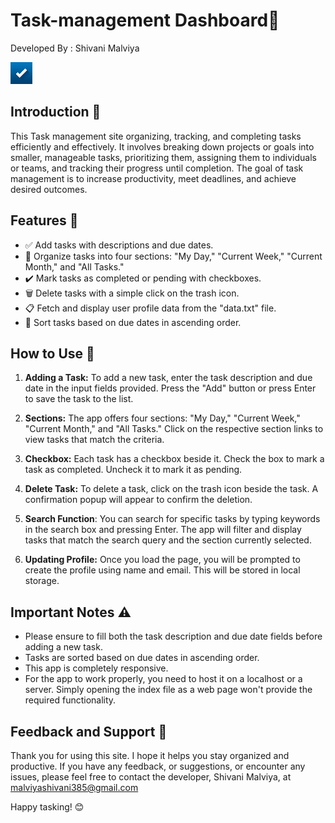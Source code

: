 # Task-management Dashboard📝
Developed By : Shivani Malviya

<img src="img/ico.png" alt="Task-management" width="35" height="35">

## Introduction 🌟

This Task management site organizing, tracking, and completing tasks efficiently and effectively. It involves breaking down projects or goals into smaller, manageable tasks, prioritizing them, assigning them to individuals or teams, and tracking their progress until completion. The goal of task management is to increase productivity, meet deadlines, and achieve desired outcomes.


## Features 🚀

- ✅ Add tasks with descriptions and due dates.
- 📅 Organize tasks into four sections: "My Day," "Current Week," "Current Month," and "All Tasks."
- ✔️ Mark tasks as completed or pending with checkboxes.
- 🗑️ Delete tasks with a simple click on the trash icon.
- 📋 Fetch and display user profile data from the "data.txt" file.
- 🔢 Sort tasks based on due dates in ascending order.


## How to Use 📖

1. **Adding a Task:** To add a new task, enter the task description and due date in the input fields provided. Press the "Add" button or press Enter to save the task to the list.

2. **Sections:** The app offers four sections: "My Day," "Current Week," "Current Month," and "All Tasks." Click on the respective section links to view tasks that match the criteria.

3. **Checkbox:** Each task has a checkbox beside it. Check the box to mark a task as completed. Uncheck it to mark it as pending.

4. **Delete Task:** To delete a task, click on the trash icon beside the task. A confirmation popup will appear to confirm the deletion.

5. **Search Function**: You can search for specific tasks by typing keywords in the search box and pressing Enter. The app will filter and display tasks that match the search query and the section currently selected.

6. **Updating Profile:** Once you load the page, you will be prompted to create the profile using name and email. This will be stored in local storage.

## Important Notes ⚠️

- Please ensure to fill both the task description and due date fields before adding a new task.
- Tasks are sorted based on due dates in ascending order.
- This app is completely responsive.
- For the app to work properly, you need to host it on a localhost or a server. Simply opening the index file as a web page won't provide the required functionality.


## Feedback and Support 💌

Thank you for using this site. I hope it helps you stay organized and productive. If you have any feedback, or suggestions, or encounter any issues, please feel free to contact the developer, Shivani Malviya, at malviyashivani385@gmail.com

Happy tasking! 😊
